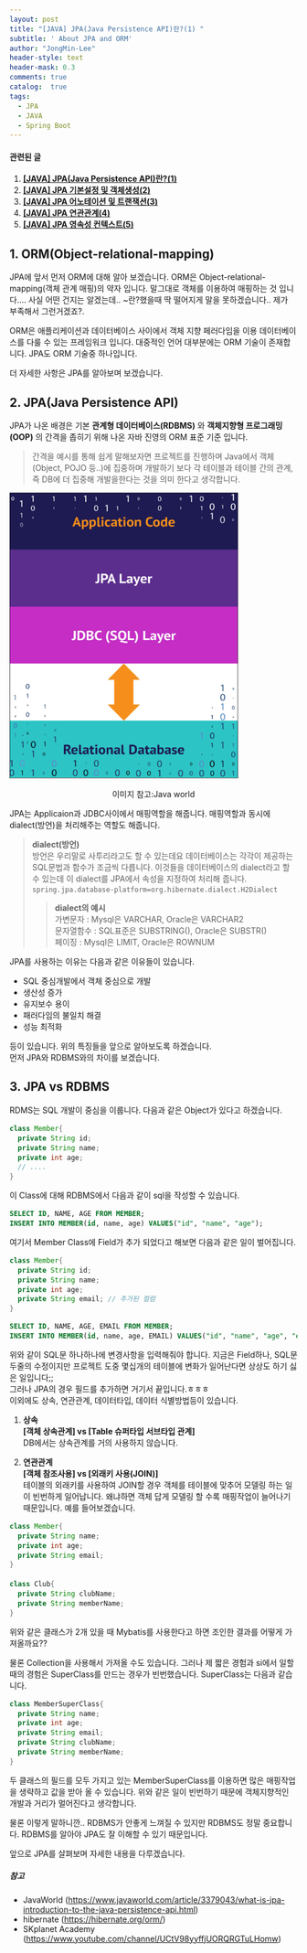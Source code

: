```yaml
---
layout: post
title: "[JAVA] JPA(Java Persistence API)란?(1) "
subtitle: ' About JPA and ORM'
author: "JongMin-Lee"
header-style: text
header-mask: 0.3
comments: true
catalog:  true
tags:
  - JPA
  - JAVA
  - Spring Boot
---
```

#### 관련된 글
1. **[[JAVA] JPA(Java Persistence API)란?(1)](/2020/02/09/jpa1)**
2. **[[JAVA] JPA 기본설정 및 객체생성(2)](/2020/02/09/jpa2)**
3. **[[JAVA] JPA 어노테이션 및 트랜잭션(3)](/2020/02/10/jpa3)**
4. **[[JAVA] JPA 연관관계(4)](/2020/02/10/jpa4)**
5. **[[JAVA] JPA 영속성 컨텍스트(5)](/2020/02/11/jpa5)**

## 1. ORM(Object-relational-mapping)

JPA에 앞서 먼저 ORM에 대해 알아 보겠습니다. ORM은 Object-relational-mapping(객체 관계 매핑)의 약자 입니다. 말그대로 객체를 이용하여 매핑하는 것 입니다.... 사실 어떤 건지는 알겠는데.. ~란?했을때 딱 떨어지게 말을 못하겠습니다.. 제가 부족해서 그런거겠죠?.

ORM은 애플리케이션과 데이터베이스 사이에서 객체 지향 페러다임을 이용 데이터베이스를 다룰 수 있는 프레임워크 입니다. 대중적인 언어 대부분에는 ORM 기술이 존재합니다. JPA도 ORM 기술중 하나입니다.

더 자세한 사항은 JPA를 알아보며 보겠습니다.

## 2. JPA(Java Persistence API)
JPA가 나온 배경은 기본 **관계형 데이터베이스(RDBMS)** 와 **객체지향형 프로그래밍(OOP)** 의 간격을 좁히기 위해 나온 자바 진영의 ORM 표준 기준 입니다.  
>간격을 예시를 통해 쉽게 말해보자면 프로젝트를 진행하며 Java에서 객체(Object, POJO 등..)에 집중하며 개발하기 보다 각 테이블과 테이블 간의 관계, 즉 DB에 더 집중해 개발을한다는 것을 의미 한다고 생각합니다.

<img src="/img/in-post/jpa_orm/jpa_layer.png" style="width:400px; height:500px;">  <center>이미지 참고:Java world</center>

JPA는 Applicaion과 JDBC사이에서 매핑역할을 해줍니다. 매핑역할과 동시에 dialect(방언)을 처리해주는 역할도 해줍니다. 
>**dialect(방언)**  
>방언은 우리말로 사투리라고도 할 수 있는데요 데이터베이스는 각각이 제공하는 SQL문법과 함수가 조금씩 다릅니다. 이것들을 데이터베이스의 dialect라고 할 수 있는데 이 dialect를 JPA에서 속성을 지정하여 처리해 줍니다.
>`spring.jpa.database-platform=org.hibernate.dialect.H2Dialect`
>> **dialect의 예시**  
>> 가변문자 : Mysql은 VARCHAR, Oracle은 VARCHAR2  
>> 문자열함수 : SQL표준은 SUBSTRING(), Oracle은 SUBSTR()  
>> 페이징 : Mysql은 LIMIT, Oracle은 ROWNUM

JPA를 사용하는 이유는 다음과 같은 이유들이 있습니다.
- SQL 중심개발에서 객체 중심으로 개발
- 생산성 증가
- 유지보수 용이
- 패러다임의 불일치 해결
- 성능 최적화

등이 있습니다. 위의 특징들을 앞으로 알아보도록 하겠습니다.  
먼저 JPA와 RDBMS와의 차이를 보겠습니다.

## 3. JPA vs RDBMS  
RDMS는 SQL 개발이 중심을 이룹니다.
다음과 같은 Object가 있다고 하겠습니다.
```java
class Member{
  private String id;
  private String name;
  private int age;
  // ....
}
```
이 Class에 대해 RDBMS에서 다음과 같이 sql을 작성할 수 있습니다.
```sql
SELECT ID, NAME, AGE FROM MEMBER;
INSERT INTO MEMBER(id, name, age) VALUES("id", "name", "age");
```
여기서 Member Class에 Field가 추가 되었다고 해보면 다음과 같은 일이 벌어집니다.

```java
class Member{
  private String id;
  private String name;
  private int age;
  private String email; // 추가된 컬럼
}
```
```sql
SELECT ID, NAME, AGE, EMAIL FROM MEMBER;
INSERT INTO MEMBER(id, name, age, EMAIL) VALUES("id", "name", "age", "email");
```
위와 같이 SQL문 하나하나에 변경사항을 입력해줘야 합니다. 지금은 Field하나, SQL문 두줄의 수정이지만 프로젝트 도중 몇십개의 테이블에 변화가 일어난다면 상상도 하기 싫은 일입니다;;  
그러나 JPA의 경우 필드를 추가하면 거기서 끝입니다.ㅎㅎㅎ  
이외에도 상속, 연관관계, 데이터타입, 데이터 식별방법등이 있습니다.

1) **상속**  
**[객체 상속관계] vs [Table 슈퍼타입 서브타입 관계]**  
DB에서는 상속관계를 거의 사용하지 않습니다.

2) **연관관계**  
**[객체 참조사용] vs [외래키 사용(JOIN)]**  
테이블의 외래키를 사용하여 JOIN할 경우 객체를 테이블에 맞추어 모델링 하는 일이 빈번하게 일어납니다. 왜냐하면 객체 답게 모델링 할 수록 매핑작업이 늘어나기 때문입니다. 
예를 들어보겠습니다.

```java
class Member{
  private String name;
  private int age;
  private String email;
}

class Club{
  private String clubName;
  private String memberName;
}
```

위와 같은 클래스가 2개 있을 때 Mybatis를 사용한다고 하면 조인한 결과를 어떻게 가져올까요??

물론 Collection을 사용해서 가져올 수도 있습니다. 그러나 제 짧은 경험과 si에서 일할 때의 경험은 SuperClass를 만드는 경우가 빈번했습니다. SuperClass는 다음과 같습니다.

```java
class MemberSuperClass{
  private String name;
  private int age;
  private String email;
  private String clubName;
  private String memberName;
}
```

두 클래스의 필드를 모두 가지고 있는 MemberSuperClass를 이용하면 많은 매핑작업을 생략하고 값을 받아 올 수 있습니다. 위와 같은 일이 빈번하기 때문에 객체지향적인 개발과 거리가 멀어진다고 생각합니다.

물론 이렇게 말하니깐.. RDBMS가 안좋게 느껴질 수 있지만 RDBMS도 정말 중요합니다. RDBMS를 알아야 JPA도 잘 이해할 수 있기 때문입니다. 

앞으로 JPA를 살펴보며 자세한 내용을 다루겠습니다.  

##### 참고
- JavaWorld (https://www.javaworld.com/article/3379043/what-is-jpa-introduction-to-the-java-persistence-api.html)
- hibernate (https://hibernate.org/orm/)
- SKplanet Academy (https://www.youtube.com/channel/UCtV98yyffjUORQRGTuLHomw)